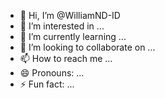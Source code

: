 - 👋 Hi, I’m @WilliamND-ID
- 👀 I’m interested in ...
- 🌱 I’m currently learning ...
- 💞️ I’m looking to collaborate on ...
- 📫 How to reach me ...
- 😄 Pronouns: ...
- ⚡ Fun fact: ...

<!---
WilliamND-ID/WilliamND-ID is a ✨ special ✨ repository because its `README.md` (this file) appears on your GitHub profile.
You can click the Preview link to take a look at your changes.
--->
